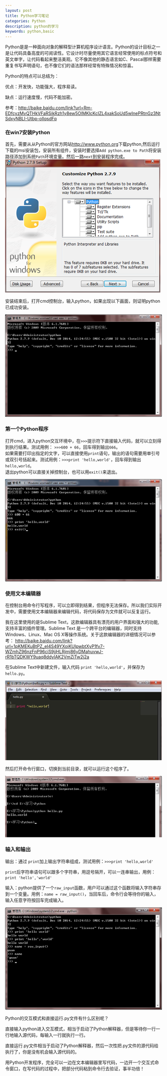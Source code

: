 ```yaml
---
layout: post
title: Python学习笔记
categories: Python
description: python的学习
keywords: python,basic
---
```


Python是是一种面向对象的解释型计算机程序设计语言。Python的设计目标之一是让代码具备高度的可阅读性。它设计时尽量使用其它语言经常使用的标点符号和英文单字，让代码看起来整洁美观。它不像其他的静态语言如C、Pascal那样需要重复书写声明语句，也不像它们的语法那样经常有特殊情况和惊喜。

Python的特点可以总结为：

优点：开发快，功能强大，程序易读。

缺点：运行速度慢，代码不能加密。

参考：<http://baike.baidu.com/link?url=Rm-EDfcyzMvQTHkVFaRSikRzh1y8ew5OlMKlcKcIZL4xakSoUd5wInePRtnGz3NtSdxyNBLI-Utbp-ollqsdFq>

### 在win7安装Python

首先，需要从从Python的官方网站<http://www.python.org>下载python,然后运行下载的msi安装包，安装所有组件，安装时要选择`Add python.exe to Path`将安装路径添加到系统`Path`环境变量。然后一路`next`到安装程序完成。  
![python-install-1](/images/posts/python/install-1.png)

安装结束后，打开cmd控制台，输入python，如果出现以下画面，则证明python已成功安装。

![python-install](/images/posts/python/install.png)

### 第一个Python程序

打开cmd，进入python交互环境中，在`>>>`提示符下直接输入代码，就可以立刻得到执行结果。测试用例：
`>>>600 + 66`，回车得到输出`666`。  
如果需要打印出指定的文字，可以直接使用`print`语句，输出的语句需要用单引号或双引号括起来。测试用例：`>>>print 'hello,world'`，回车得到输出`hello,world`。  
退出python可以直接关掉控制台，也可以用`exit()`来退出。

![python-test-1](/images/posts/python/test-1.png)

### 使用文本编辑器

在控制台用命令行写程序，可以立即得到结果，但程序无法保存。所以我们实际开发中，需要使用文本编辑器来编辑代码，将代码保存为文件就可以反复运行。  

我在这里使用的是Sublime Text，这款编辑器具有漂亮的用户界面和强大的功能,支持丰富的插件管理。Sublime Text 是一个跨平台的编辑器，同时支持Windows、Linux、Mac OS X等操作系统。关于这款编辑器的详细情况可以参考：
<http://baike.baidu.com/link?url=1pKMEKuBtPZ_eI4S49YXoiKUIpwbtXyP1fv7-WZmhZ96nzFnP96ciS9jjHLRjmj86yDMahuvwJ-rR1bTQDKWY9uaq8ddylAK2VmZiTw2j2a>

在Sublime Text中新建文件，输入代码 `print 'hello,world'`，并保存为`hello.py`。

![python-edit-1](/images/posts/python/edit-1.png)

然后打开命令行窗口，切换到当前目录，就可以运行这个程序了。

![python-test-2](/images/posts/python/test-2.png)

### 输入和输出

输出：通过 `print`加上输出字符串组成，测试用例：`>>>print 'hello,world'`  

`print`后字符串语句可以跟多个字符串，用逗号隔开，可以一连串输出，用例：`print 'hello','world'`  

输入：python提供了一个`raw_input`函数，用户可以通过这个函数将输入字符串存到一个变量。用例：`name = raw_input()`，当回车后，命令行会等待你的输入，输入任意字符按回车完成输入。

![python-test-3](/images/posts/python/test-3.png)

Python的交互模式和直接运行.py文件有什么区别呢？

直接输入python进入交互模式，相当于启动了Python解释器，但是等待你一行一行地输入源代码，每输入一行就执行一行。

直接运行.py文件相当于启动了Python解释器，然后一次性把.py文件的源代码给执行了，你是没有机会输入源代码的。

用Python开发程序，完全可以一边在文本编辑器里写代码，一边开一个交互式命令窗口，在写代码的过程中，把部分代码粘到命令行去验证，事半功倍！



